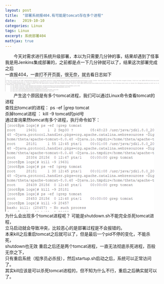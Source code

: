 ```yaml
---
layout: post
title:  "部署系统报404.有可能是tomcat存在多个进程"
date:   2019-10-10 
categories: Linux
tags: Linux
excerpt: 系统部署404
mathjax: true
---
```

 &#8195;&#8195;今天对需求进行系统升级部署，本以为只需要几分钟的事，结果却遇到了怪事  
 我是用Jenkins集成部署的，之前都是点一下几分钟就可以了，结果这次部署完成之后  
 一直报404，一直打不开页面，很无奈，就去看日志如下  
 ![log 图标](https://github.com/zhangpillar/zhangpillar.github.io/blob/master/_posts/image/log.png?raw=true)
 &#8195;&#8195;产生这个原因是有多个tomcat进程，我们可以通过Linux命令查看tomcat的进程  
  查找出tomcat的进程：  ps -ef |grep tomcat  
  杀掉tomcat进程 ：      kill -9   tomcat的pid号  
  通过查询果然tomcat有多个进程，执行命令如下：
  ![kill 图标](https://github.com/zhangpillar/zhangpillar.github.io/blob/master/_posts/image/kill.png?raw=true)  
  为什么会出现多个tomcat进程呢？ 可能是shutdown.sh不能完全杀死tomcat进程，  
  立马启动就会导致冲突，比较恶心的是部署过程是不会报错的。  
  本来kill之后重启tomcat之后就可以了，但是最后一个pid不停的变化，不能杀死，  
  shutdown也无效 重启之后还是两个tomcat进程，一直无法彻底杀死进程，百般无奈之下，  
  只有重启系统（程序员必杀技），然后startup.sh启动之后，系统可以正常访问了。  
  其实kill应该是可以杀死tomcat进程的，但不知为什么不行，重启之后确实就可以了。